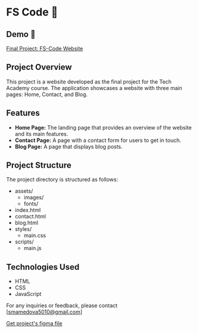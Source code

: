 # FS Code :dizzy:

## Demo 🎯
[Final Project: FS-Code Website](https://defaultsabina.github.io/fs-code-website/)

## Project Overview
This project is a website developed as the final project for the Tech Academy course. The application showcases a website with three main pages: Home, Contact, and Blog.

## Features
- **Home Page:** The landing page that provides an overview of the website and its main features.
- **Contact Page:** A page with a contact form for users to get in touch.
- **Blog Page:** A page that displays blog posts.


## Project Structure
The project directory is structured as follows:
- assets/
  - images/
  - fonts/
- index.html
- contact.html
- blog.html
- styles/
  - main.css
- scripts/
  - main.js

## Technologies Used
- HTML
- CSS
- JavaScript

For any inquiries or feedback, please contact [smamedova5010@gmail.com] 



[Get project's figma file](https://www.figma.com/design/tCN212vrDv4b4Q6XnsNHKT/project1?node-id=0-1&t=WQohEfK3AXk4ssZZ-1)

